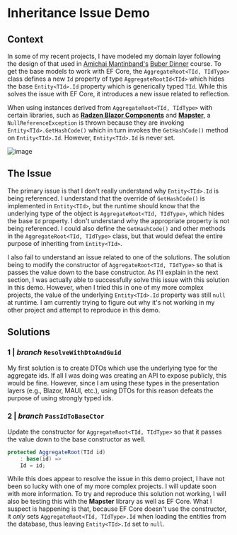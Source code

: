 # Inheritance Issue Demo

## Context

In some of my recent projects, I have modeled my domain layer following the design of that used
in [Amichai Mantinband's](https://x.com/amantinband) [Buber Dinner](https://youtube.com/playlist?list=PLzYkqgWkHPKBcDIP5gzLfASkQyTdy0t4k&si=YlTOUo812NxGpUCP)
course. To get the base models to work with EF Core, the `AggregateRoot<TId, TIdType>` class defines a new `Id` property of type `AggregateRootId<TId>` which
hides the base `Entity<TId>.Id` property which is generically typed `TId`. While this solves the issue with EF Core, it introduces a new issue related to
reflection.

When using instances derived from `AggregateRoot<TId, TIdType>` with certain libraries, such as **[Radzen Blazor Components](https://blazor.radzen.com/docs/)**
and **[Mapster](https://github.com/MapsterMapper/Mapster)**, a `NullReferenceException` is thrown because they are invoking `Entity<TId>.GetHashCode()`
which in turn invokes the `GetHashCode()` method on `Entity<TId>.Id`. However, `Entity<TId>.Id` is never set.

![image](https://github.com/JustinErdmier/InheritanceIssueDemo/assets/48148443/63ec5452-9e5a-45e6-be38-57997849bab7)

## The Issue

The primary issue is that I don't really understand why `Entity<TId>.Id` is being referenced. I understand that the override of `GetHashCode()` is
implemented in `Entity<TId>`, but the runtime should know that the underlying type of the object is `AggregateRoot<TId, TIdType>`, which hides the base `Id`
property. I don't understand why the appropriate property is not being referenced. I could also define the `GetHashCode()` and other methods in the
`AggregateRoot<TId, TIdType>` class, but that would defeat the entire purpose of inheriting from `Entity<TId>`.

I also fail to understand an issue related to one of the solutions. The solution being to modify the constructor of `AggregateRoot<TId, TIdType>` so that is
passes the value down to the base constructor. As I'll explain in the next section, I was actually able to successfully solve this issue with this solution
in this demo. However, when I tried this in one of my more complex projects, the value of the underlying `Entity<TId>.Id` property was still `null` at
runtime. I am currently trying to figure out why it's not working in my other project and attempt to reproduce in this demo.

## Solutions

### 1 | _branch_ `ResolveWithDtoAndGuid`

My first solution is to create DTOs which use the underlying type for the aggregate ids. If all I was doing was creating an API to expose publicly, this
would be fine. However, since I am using these types in the presentation layers (e.g., Blazor, MAUI, etc.), using DTOs for this reason defeats the purpose of
using strongly typed ids.

### 2 | _branch_ `PassIdToBaseCtor`

Update the constructor for `AggregateRoot<TId, TIdType>` so that it passes the value down to the base constructor as well.

```csharp
protected AggregateRoot(TId id)
    : base(id) =>
    Id = id;
```

While this does appear to resolve the issue in this demo project, I have not been so lucky with one of my more complex projects. I will update soon with
more information. To try and reproduce this solution not working, I will also be testing this with the **Mapster** library as well as EF Core. What I
suspect is happening is that, because EF Core doesn't use the constructor, it _only_ sets `AggregateRoot<TId, TIdType>.Id` when loading the entities from
the database, thus leaving `Entity<TId>.Id` set to `null`.
